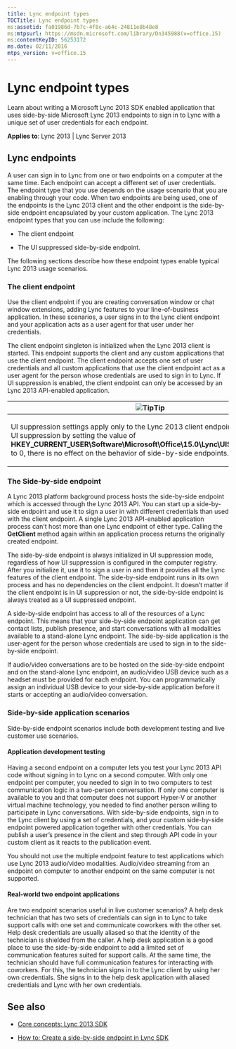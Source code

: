 ```yaml
---
title: Lync endpoint types
TOCTitle: Lync endpoint types
ms:assetid: fa01986d-7b7c-4f8c-a64c-24811e8b48e8
ms:mtpsurl: https://msdn.microsoft.com/library/Dn345988(v=office.15)
ms:contentKeyID: 56253172
ms.date: 02/11/2016
mtps_version: v=office.15
---
```


# Lync endpoint types

Learn about writing a Microsoft Lync 2013 SDK enabled application that uses side-by-side Microsoft Lync 2013 endpoints to sign in to Lync with a unique set of user credentials for each endpoint.



**Applies to**: Lync 2013 | Lync Server 2013

## Lync endpoints

A user can sign in to Lync from one or two endpoints on a computer at the same time. Each endpoint can accept a different set of user credentials. The endpoint type that you use depends on the usage scenario that you are enabling through your code. When two endpoints are being used, one of the endpoints is the Lync 2013 client and the other endpoint is the side-by-side endpoint encapsulated by your custom application. The Lync 2013 endpoint types that you can use include the following:

  - The client endpoint

  - The UI suppressed side-by-side endpoint.

The following sections describe how these endpoint types enable typical Lync 2013 usage scenarios.

### The client endpoint

Use the client endpoint if you are creating conversation window or chat window extensions, adding Lync features to your line-of-business application. In these scenarios, a user signs in to the Lync client endpoint and your application acts as a user agent for that user under her credentials.

The client endpoint singleton is initialized when the Lync 2013 client is started. This endpoint supports the client and any custom applications that use the client endpoint. The client endpoint accepts one set of user credentials and all custom applications that use the client endpoint act as a user agent for the person whose credentials are used to sign in to Lync. If UI suppression is enabled, the client endpoint can only be accessed by an Lync 2013 API-enabled application.

<table>
<colgroup>
<col style="width: 100%" />
</colgroup>
<thead>
<tr class="header">
<th><img src="images/JJ933112.alert_note(Office.15).gif" title="Tip" alt="Tip" /><strong>Tip</strong></th>
</tr>
</thead>
<tbody>
<tr class="odd">
<td><p>UI suppression settings apply only to the Lync 2013 client endpoint. If you disable UI suppression by setting the value of <strong>HKEY_CURRENT_USER\Software\Microsoft\Office\15.0\Lync\UISuppressionMode</strong> to 0, there is no effect on the behavior of side-by-side endpoints.</p></td>
</tr>
</tbody>
</table>

### The Side-by-side endpoint

A Lync 2013 platform background process hosts the side-by-side endpoint which is accessed through the Lync 2013 API. You can start up a side-by-side endpoint and use it to sign a user in with different credentials than used with the client endpoint. A single Lync 2013 API-enabled application process can't host more than one Lync endpoint of either type. Calling the **GetClient** method again within an application process returns the originally created endpoint.

The side-by-side endpoint is always initialized in UI suppression mode, regardless of how UI suppression is configured in the computer registry. After you initialize it, use it to sign a user in and then it provides all the Lync features of the client endpoint. The side-by-side endpoint runs in its own process and has no dependencies on the client endpoint. It doesn’t matter if the client endpoint is in UI suppression or not, the side-by-side endpoint is always treated as a UI suppressed endpoint.

A side-by-side endpoint has access to all of the resources of a Lync endpoint. This means that your side-by-side endpoint application can get contact lists, publish presence, and start conversations with all modalities available to a stand-alone Lync endpoint. The side-by-side application is the user-agent for the person whose credentials are used to sign in to the side-by-side endpoint.

If audio/video conversations are to be hosted on the side-by-side endpoint and on the stand-alone Lync endpoint, an audio/video USB device such as a headset must be provided for each endpoint. You can programmatically assign an individual USB device to your side-by-side application before it starts or accepting an audio/video conversation.

### Side-by-side application scenarios

Side-by-side endpoint scenarios include both development testing and live customer use scenarios.

#### Application development testing

Having a second endpoint on a computer lets you test your Lync 2013 API code without signing in to Lync on a second computer. With only one endpoint per computer, you needed to sign in to two computers to test communication logic in a two-person conversation. If only one computer is available to you and that computer does not support Hyper-V or another virtual machine technology, you needed to find another person willing to participate in Lync conversations. With side-by-side endpoints, sign in to the Lync client by using a set of credentials, and your custom side-by-side endpoint powered application together with other credentials. You can publish a user’s presence in the client and step through API code in your custom client as it reacts to the publication event.

You should not use the multiple endpoint feature to test applications which use Lync 2013 audio/video modalities. Audio/video streaming from an endpoint on computer to another endpoint on the same computer is not supported.

#### Real-world two endpoint applications

Are two endpoint scenarios useful in live customer scenarios? A help desk technician that has two sets of credentials can sign in to Lync to take support calls with one set and communicate coworkers with the other set. Help desk credentials are usually aliased so that the identity of the technician is shielded from the caller. A help desk application is a good place to use the side-by-side endpoint to add a limited set of communication features suited for support calls. At the same time, the technician should have full communication features for interacting with coworkers. For this, the technician signs in to the Lync client by using her own credentials. She signs in to the help desk application with aliased credentials and Lync with her own credentials.

## See also

  - [Core concepts: Lync 2013 SDK](core-concepts-lync-2013-sdk.md)

  - [How to: Create a side-by-side endpoint in Lync SDK](how-to-create-a-side-by-side-endpoint-in-lync-sdk.md)

